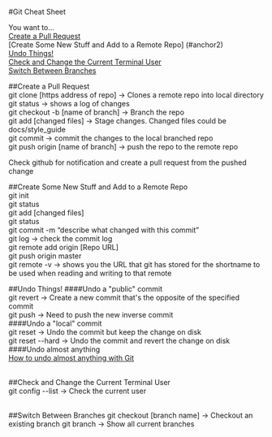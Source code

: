 #Git Cheat Sheet

You want to...  
[Create a Pull Request](#anchor1)  
[Create Some New Stuff and Add to a Remote Repo] (#anchor2)  
[Undo Things!](#anchor3)  
[Check and Change the Current Terminal User](#anchor4)    
[Switch Between Branches](#anchor5)  

<a name="anchor1"></a>
##Create a Pull Request  
git clone [https address of repo] → Clones a remote repo into local directory  
git status → shows a log of changes  
git checkout -b [name of branch] → Branch the repo  
git add [changed files] → Stage changes. Changed files could be docs/style_guide  
git commit → commit the changes to the local branched repo  
git push origin [name of branch] → push the repo to the remote repo  
  
Check github for notification and create a pull request from the pushed change  
  
<a name="anchor2"></a>
##Create Some New Stuff and Add to a Remote Repo  
git init  
git status  
git add [changed files]  
git status  
git commit -m “describe what changed with this commit”  
git log → check the commit log  
git remote add origin [Repo URL]  
git push origin master  
git remote -v → shows you the URL that git has stored for the shortname to be used when reading and writing to that remote  

<a name="anchor3"></a>
##Undo Things! 
####Undo a "public" commit   
git revert <SHA> → Create a new commit that's the opposite of the specified commit  
git push → Need to push the new inverse commit  
####Undo a "local" commit  
git reset <SHA> → Undo the commit but keep the change on disk  
git reset --hard <SHA> → Undo the commit and revert the change on disk  
####Undo almost anything  
[How to undo almost anything with Git](https://github.com/blog/2019-how-to-undo-almost-anything-with-git)  

<a name="anchor4"></a>  
##Check and Change the Current Terminal User  
git config --list → Check the current user  

<a name="anchor5"></a>  
##Switch Between Branches
git checkout [branch name] → Checkout an existing branch
git branch → Show all current branches




